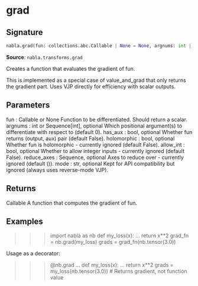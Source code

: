 # grad

## Signature

```python
nabla.grad(fun: collections.abc.Callable | None = None, argnums: int | collections.abc.Sequence[int] = 0, has_aux: bool = False, holomorphic: bool = False, allow_int: bool = False, reduce_axes: collections.abc.Sequence = (), mode: str = 'reverse') -> collections.abc.Callable[..., typing.Any]
```

**Source**: `nabla.transforms.grad`

Creates a function that evaluates the gradient of fun.

This is implemented as a special case of value_and_grad that only returns
the gradient part. Uses VJP directly for efficiency with scalar outputs.

Parameters
----------
fun : Callable or None
    Function to be differentiated. Should return a scalar.
argnums : int or Sequence[int], optional
    Which positional argument(s) to differentiate with respect to (default 0).
has_aux : bool, optional
    Whether fun returns (output, aux) pair (default False).
holomorphic : bool, optional
    Whether fun is holomorphic - currently ignored (default False).
allow_int : bool, optional
    Whether to allow integer inputs - currently ignored (default False).
reduce_axes : Sequence, optional
    Axes to reduce over - currently ignored (default ()).
mode : str, optional
    Kept for API compatibility but ignored (always uses reverse-mode VJP).

Returns
-------
Callable
    A function that computes the gradient of fun.

Examples
--------
>>> import nabla as nb
>>> def my_loss(x):
...     return x**2
>>> grad_fn = nb.grad(my_loss)
>>> grads = grad_fn(nb.tensor(3.0))

Usage as a decorator:

>>> @nb.grad
... def my_loss(x):
...     return x**2
>>> grads = my_loss(nb.tensor(3.0))  # Returns gradient, not function value

